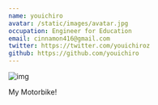 ```yaml
---
name: youichiro
avatar: /static/images/avatar.jpg
occupation: Engineer for Education
email: cinnamon416@gmail.com
twitter: https://twitter.com/youichiroz
github: https://github.com/youichiro
---
```


![img](/static/images/about-img.jpg)

My Motorbike!
